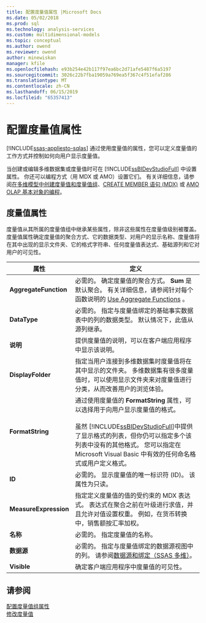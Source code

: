 ```yaml
---
title: 配置度量值属性 |Microsoft Docs
ms.date: 05/02/2018
ms.prod: sql
ms.technology: analysis-services
ms.custom: multidimensional-models
ms.topic: conceptual
ms.author: owend
ms.reviewer: owend
author: minewiskan
manager: kfile
ms.openlocfilehash: e93b254e42b117f97ea6bc2d71afe5487f6a5197
ms.sourcegitcommit: 3026c22b7fba19059a769ea5f367c4f51efaf286
ms.translationtype: MT
ms.contentlocale: zh-CN
ms.lasthandoff: 06/15/2019
ms.locfileid: "65357413"
---
```

# <a name="configure-measure-properties"></a>配置度量值属性
[!INCLUDE[ssas-appliesto-sqlas](../../includes/ssas-appliesto-sqlas.md)]
  通过使用度量值的属性，您可以定义度量值的工作方式并控制如何向用户显示度量值。  
  
 当创建或编辑多维数据集或度量值时可在 [!INCLUDE[ssBIDevStudioFull](../../includes/ssbidevstudiofull-md.md)] 中设置属性。 你还可以编程方式（用 MDX 或 AMO）设置它们。 有关详细信息，请参阅[在多维模型中创建度量值和度量值组](../../analysis-services/multidimensional-models/create-measures-and-measure-groups-in-multidimensional-models.md)、[CREATE MEMBER 语句 (MDX)](../../mdx/mdx-data-definition-create-member.md) 或 [AMO OLAP 基本对象的编程](https://docs.microsoft.com/bi-reference/amo/programming-amo-olap-basic-objects)。  
  
## <a name="measure-properties"></a>度量值属性  
 度量值从其所属的度量值组中继承某些属性，除非这些属性在度量值级别被覆盖。 度量值属性确定度量值的聚合方式、它的数据类型、对用户的显示名称、度量值将在其中出现的显示文件夹、它的格式字符串、任何度量值表达式、基础源列和它对用户的可见性。  
  
|属性|定义|  
|--------------|----------------|  
|**AggregateFunction**|必需的。 确定度量值的聚合方式。 **Sum** 是默认聚合。 有关详细信息，请参阅针对每个函数说明的 [Use Aggregate Functions](../../analysis-services/multidimensional-models/use-aggregate-functions.md) 。|  
|**DataType**|必需的。 指定与度量值绑定的基础事实数据表中的列的数据类型。 默认情况下，此值从源列继承。|  
|**说明**|提供度量值的说明，可以在客户端应用程序中显示该说明。|  
|**DisplayFolder**|指定当用户连接到多维数据集时度量值将在其中显示的文件夹。 多维数据集有很多度量值时，可以使用显示文件夹来对度量值进行分类，从而改善用户的浏览体验。|  
|**FormatString**|通过使用度量值的 **FormatString** 属性，可以选择用于向用户显示度量值的格式。<br /><br /> 虽然 [!INCLUDE[ssBIDevStudioFull](../../includes/ssbidevstudiofull-md.md)]中提供了显示格式的列表，但你仍可以指定多个该列表中没有的其他格式。 您可以指定在 Microsoft Visual Basic 中有效的任何命名格式或用户定义格式。|  
|**ID**|必需的。 显示度量值的唯一标识符 (ID)。 该属性为只读。|  
|**MeasureExpression**|指定定义度量值的值的受约束的 MDX 表达式。 表达式在聚合之前在叶级进行求值，并且允许对值设置权重。 例如，在货币转换中，销售额按汇率加权。|  
|**名称**|必需的。 指定度量值的名称。|  
|**数据源**|必需的。 指定与度量值绑定的数据源视图中的列。 请参阅[数据源和绑定（SSAS 多维）](../../analysis-services/multidimensional-models/data-sources-and-bindings-ssas-multidimensional.md)。|  
|**Visible**|确定客户端应用程序中度量值的可见性。|  
  
## <a name="see-also"></a>请参阅  
 [配置度量值组属性](../../analysis-services/multidimensional-models/configure-measure-group-properties.md)   
 [修改度量值](../multidimensional-tutorial/lesson-3-1-modifying-measures.md)  
  
  
